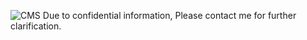 ![CMS](img/work/proj-3/img3.jpg)
Due to confidential information, Please contact me for further clarification.